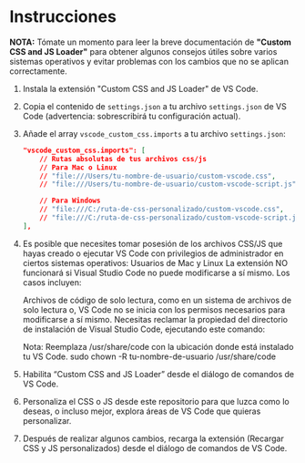 # Instrucciones

**NOTA:** Tómate un momento para leer la breve documentación de **"Custom CSS and JS Loader"** para obtener algunos consejos útiles sobre varios sistemas operativos y evitar problemas con los cambios que no se aplican correctamente.

1. Instala la extensión "Custom CSS and JS Loader" de VS Code.
2. Copia el contenido de `settings.json` a tu archivo `settings.json` de VS Code (advertencia: sobrescribirá tu configuración actual).
3. Añade el array `vscode_custom_css.imports` a tu archivo `settings.json`:
   ```json
   "vscode_custom_css.imports": [
       // Rutas absolutas de tus archivos css/js
       // Para Mac o Linux
       // "file:///Users/tu-nombre-de-usuario/custom-vscode.css",
       // "file:///Users/tu-nombre-de-usuario/custom-vscode-script.js"

       // Para Windows
       // "file:///C:/ruta-de-css-personalizado/custom-vscode.css",
       // "file:///C:/ruta-de-css-personalizado/custom-vscode-script.js"
   ],
4.	Es posible que necesites tomar posesión de los archivos CSS/JS que hayas creado o ejecutar VS Code con privilegios de administrador en ciertos sistemas operativos:
    Usuarios de Mac y Linux
    La extensión NO funcionará si Visual Studio Code no puede modificarse a sí mismo. Los casos incluyen:

    Archivos de código de solo lectura, como en un sistema de archivos de solo lectura o,
    VS Code no se inicia con los permisos necesarios para modificarse a sí mismo.
    Necesitas reclamar la propiedad del directorio de instalación de Visual Studio Code, ejecutando este comando:

    Nota: Reemplaza /usr/share/code con la ubicación donde está instalado tu VS Code.
    sudo chown -R tu-nombre-de-usuario /usr/share/code

5.	Habilita “Custom CSS and JS Loader” desde el diálogo de comandos de VS Code.
6.	Personaliza el CSS o JS desde este repositorio para que luzca como lo deseas, o incluso mejor, explora áreas de VS Code que quieras personalizar.
7.	Después de realizar algunos cambios, recarga la extensión (Recargar CSS y JS personalizados) desde el diálogo de comandos de VS Code.


